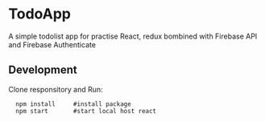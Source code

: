 # TodoApp 
A simple todolist app for practise React, redux bombined with Firebase API and Firebase Authenticate
## Development
  Clone responsitory and
Run:
  ```
    npm install     #install package 
    npm start       #start local host react
  ```
